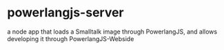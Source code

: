 # powerlangjs-server
a node app that loads a Smalltalk image through PowerlangJS, and allows developing it through PowerlangJS-Webside
